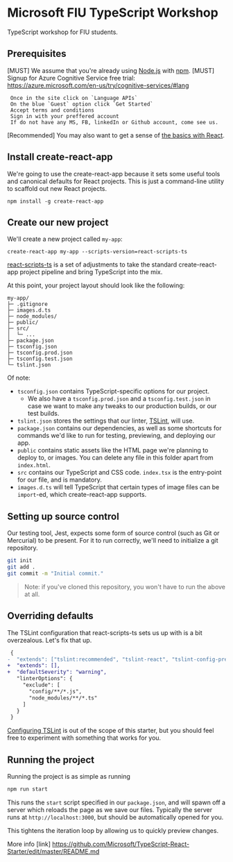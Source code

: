 # Microsoft FIU TypeScript Workshop
TypeScript workshop for FIU students.

## Prerequisites

[MUST] We assume that you're already using [Node.js](https://nodejs.org/) with [npm](https://www.npmjs.com/).
[MUST] Signup for Azure Cognitive Service free trial: https://azure.microsoft.com/en-us/try/cognitive-services/#lang
 ```
  Once in the site click on `Language APIs` 
  On the blue `Guest` option click `Get Started` 
  Accept terms and conditions
  Sign in with your preffered account
  If do not have any MS, FB, linkedIn or Github account, come see us.
 ```
[Recommended] You may also want to get a sense of [the basics with React](https://facebook.github.io/react/docs/hello-world.html).

## Install create-react-app

We're going to use the create-react-app because it sets some useful tools and canonical defaults for React projects.
This is just a command-line utility to scaffold out new React projects.

```shell
npm install -g create-react-app
```

## Create our new project

We'll create a new project called `my-app`:

```shell
create-react-app my-app --scripts-version=react-scripts-ts
```

[react-scripts-ts](https://www.npmjs.com/package/react-scripts-ts) is a set of adjustments to take the standard create-react-app project pipeline and bring TypeScript into the mix.

At this point, your project layout should look like the following:

```text
my-app/
├─ .gitignore
├─ images.d.ts
├─ node_modules/
├─ public/
├─ src/
│  └─ ...
├─ package.json
├─ tsconfig.json
├─ tsconfig.prod.json
├─ tsconfig.test.json
└─ tslint.json
```

Of note:

* `tsconfig.json` contains TypeScript-specific options for our project.
  * We also have a `tsconfig.prod.json` and a `tsconfig.test.json` in case we want to make any tweaks to our production builds, or our test builds.
* `tslint.json` stores the settings that our linter, [TSLint](https://github.com/palantir/tslint), will use.
* `package.json` contains our dependencies, as well as some shortcuts for commands we'd like to run for testing, previewing, and deploying our app.
* `public` contains static assets like the HTML page we're planning to deploy to, or images. You can delete any file in this folder apart from `index.html`.
* `src` contains our TypeScript and CSS code. `index.tsx` is the entry-point for our file, and is mandatory.
* `images.d.ts` will tell TypeScript that certain types of image files can be `import`-ed, which create-react-app supports.

## Setting up source control

Our testing tool, Jest, expects some form of source control (such as Git or Mercurial) to be present.
For it to run correctly, we'll need to initialize a git repository.

```sh
git init
git add .
git commit -m "Initial commit."
```

> Note: if you've cloned this repository, you won't have to run the above at all.

## Overriding defaults

The TSLint configuration that react-scripts-ts sets us up with is a bit overzealous.
Let's fix that up.

```diff
 {
-  "extends": ["tslint:recommended", "tslint-react", "tslint-config-prettier"],
+  "extends": [],
+  "defaultSeverity": "warning",
   "linterOptions": {
     "exclude": [
       "config/**/*.js",
       "node_modules/**/*.ts"
     ]
   }
 }
```

[Configuring TSLint](https://palantir.github.io/tslint/usage/configuration/) is out of the scope of this starter, but you should feel free to experiment with something that works for you.

## Running the project

Running the project is as simple as running

```sh
npm run start
```

This runs the `start` script specified in our `package.json`, and will spawn off a server which reloads the page as we save our files.
Typically the server runs at `http://localhost:3000`, but should be automatically opened for you.

This tightens the iteration loop by allowing us to quickly preview changes.

More info [link] https://github.com/Microsoft/TypeScript-React-Starter/edit/master/README.md
